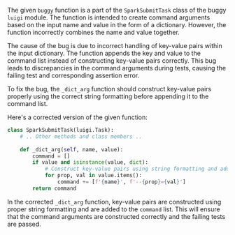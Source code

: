 The given `buggy` function is a part of the `SparkSubmitTask` class of the buggy `luigi` module. The function is intended to create command arguments based on the input name and value in the form of a dictionary. However, the function incorrectly combines the name and value together.

The cause of the bug is due to incorrect handling of key-value pairs within the input dictionary. The function appends the key and value to the command list instead of constructing key-value pairs correctly. This bug leads to discrepancies in the command arguments during tests, causing the failing test and corresponding assertion error.

To fix the bug, the `_dict_arg` function should construct key-value pairs properly using the correct string formatting before appending it to the command list. 

Here's a corrected version of the given function:

```python
class SparkSubmitTask(luigi.Task):
    # .. Other methods and class members ..
    
    def _dict_arg(self, name, value):
        command = []
        if value and isinstance(value, dict):
            # Construct key-value pairs using string formatting and add to command list
            for prop, val in value.items():
                command += [f'{name}', f'--{prop}={val}']
        return command
```

In the corrected `_dict_arg` function, key-value pairs are constructed using proper string formatting and are added to the `command` list. This will ensure that the command arguments are constructed correctly and the failing tests are passed.